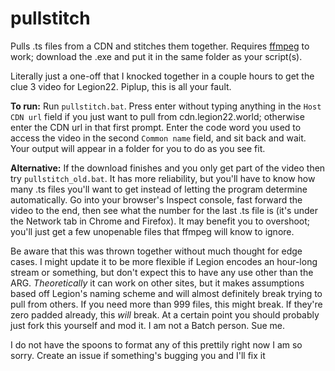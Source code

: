 # pullstitch
Pulls .ts files from a CDN and stitches them together. Requires [ffmpeg](https://ffmpeg.org/download.html) to work; download the .exe and put it in the same folder as your script(s).

Literally just a one-off that I knocked together in a couple hours to get the clue 3 video for Legion22. Piplup, this is all your fault.

**To run:** Run `pullstitch.bat`. Press enter without typing anything in the `Host CDN url` field if you just want to pull from cdn.legion22.world; otherwise enter the CDN url in that first prompt. Enter the code word you used to access the video in the second `Common name` field, and sit back and wait. Your output will appear in a folder for you to do as you see fit.

**Alternative:** If the download finishes and you only get part of the video then try `pullstitch_old.bat`. It has more reliability, but you'll have to know how many .ts files you'll want to get instead of letting the program determine automatically. Go into your browser's Inspect console, fast forward the video to the end, then see what the number for the last .ts file is (it's under the Network tab in Chrome and Firefox). It may benefit you to overshoot; you'll just get a few unopenable files that ffmpeg will know to ignore.

Be aware that this was thrown together without much thought for edge cases. I might update it to be more flexible if Legion encodes an hour-long stream or something, but don't expect this to have any use other than the ARG. _Theoretically_ it can work on other sites, but it makes assumptions based off Legion's naming scheme and will almost definitely break trying to pull from others. If you need more than 999 files, this might break. If they're zero padded already, this _will_ break. At a certain point you should probably just fork this yourself and mod it. I am not a Batch person. Sue me.

I do not have the spoons to format any of this prettily right now I am so sorry. Create an issue if something's bugging you and I'll fix it
